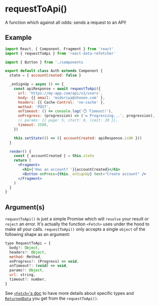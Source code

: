 # requestToApi()

A function which against all odds: sends a request to an API!

## Example

```jsx
import React, { Component, Fragment } from 'react'
import { requestToApi } from 'react-data-refetcher'

import { Button } from './components

export default class Auth extends Component {
  state = { accountCreated: false }

  _onSignUp = async () => {
    const apiResponse = await requestToApi({
      url: 'https://my-app.com/api/v1/users',
      body: {{ email: 'midoriya@shonen.com' },
      headers: {{ Cache-Control: 'no-cache' },
      method: 'POST',
      onTimeout: () => console.log('⏱️ Timeout!'),
      onProgress: (progression) => ('♻️ Progressing...', progression),
      // params: {{ page: 5, start: 0, limit: 20 }},
      timeout: 2500,
    })

    this.setState(() => ({ accountCreated: apiResponse.isOK }))
  }

  render() {
    const { accountCreated } = this.state
    return (
      <Fragment>
        <h1>{'Has an account? '}{accountCreated}</h1>
        <Button onPress={this._onSignUp} text="Create account" />
      </Fragment>
    )
  }
}
```

## Argument(s)

`requestToApi()` is just a simple Promise which will `resolve` your result or `reject` an error. It's actually the function `<Fetch>` uses under the hood to make all your calls. `requestToApi()` only accepts a single `object` of the following shape as an argument:

```js
type RequestToApi = {
  body?: Object,
  headers?: Object,
  method: Method,
  onProgress?: (Progress) => void,
  onTimeout?: (void) => void,
  params?: Object,
  url: string,
  timeout?: number,
}
```

See [`<Fetch>`'s doc](https://github.com/CharlesMangwa/react-data-refetcher/blob/master/docs/Fetch.md) to have more details about specific types and [`ReturnedData`](https://github.com/CharlesMangwa/react-data-refetcher/blob/master/docs/Fetch.md#returneddata) you get from the `requestToApi()`.
